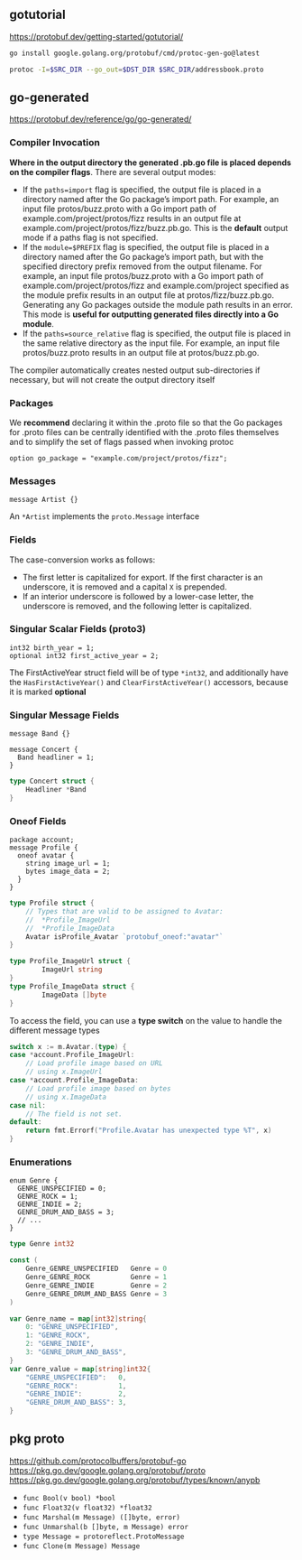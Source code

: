 
## gotutorial

<https://protobuf.dev/getting-started/gotutorial/>


```bash
go install google.golang.org/protobuf/cmd/protoc-gen-go@latest

protoc -I=$SRC_DIR --go_out=$DST_DIR $SRC_DIR/addressbook.proto
```

## go-generated

<https://protobuf.dev/reference/go/go-generated/>

### Compiler Invocation

**Where in the output directory the generated .pb.go file is placed depends on the compiler flags**. There are several output modes:

- If the `paths=import` flag is specified, the output file is placed in a directory named after the Go package’s import path. For example, an input file protos/buzz.proto with a Go import path of example.com/project/protos/fizz results in an output file at example.com/project/protos/fizz/buzz.pb.go. This is the **default** output mode if a paths flag is not specified.
- If the `module=$PREFIX` flag is specified, the output file is placed in a directory named after the Go package’s import path, but with the specified directory prefix removed from the output filename. For example, an input file protos/buzz.proto with a Go import path of example.com/project/protos/fizz and example.com/project specified as the module prefix results in an output file at protos/fizz/buzz.pb.go. Generating any Go packages outside the module path results in an error. This mode is **useful for outputting generated files directly into a Go module**.
- If the `paths=source_relative` flag is specified, the output file is placed in the same relative directory as the input file. For example, an input file protos/buzz.proto results in an output file at protos/buzz.pb.go.

The compiler automatically creates nested output sub-directories if necessary, but will not create the output directory itself

### Packages

We **recommend** declaring it within the .proto file so that the Go packages for .proto files can be centrally identified with the .proto files themselves and to simplify the set of flags passed when invoking protoc

```
option go_package = "example.com/project/protos/fizz";
```

### Messages

```
message Artist {}
```

An `*Artist` implements the `proto.Message` interface

### Fields

The case-conversion works as follows:

- The first letter is capitalized for export. If the first character is an underscore, it is removed and a capital `X` is prepended.
- If an interior underscore is followed by a lower-case letter, the underscore is removed, and the following letter is capitalized.

### Singular Scalar Fields (proto3)

```
int32 birth_year = 1;
optional int32 first_active_year = 2;
```

The FirstActiveYear struct field will be of type `*int32`, and additionally have the `HasFirstActiveYear()` and `ClearFirstActiveYear()` accessors, because it is marked **optional**

### Singular Message Fields

```
message Band {}

message Concert {
  Band headliner = 1;
}
```

```go
type Concert struct {
    Headliner *Band
}
```

### Oneof Fields

```
package account;
message Profile {
  oneof avatar {
    string image_url = 1;
    bytes image_data = 2;
  }
}
```

```go
type Profile struct {
    // Types that are valid to be assigned to Avatar:
    //  *Profile_ImageUrl
    //  *Profile_ImageData
    Avatar isProfile_Avatar `protobuf_oneof:"avatar"`
}

type Profile_ImageUrl struct {
        ImageUrl string
}
type Profile_ImageData struct {
        ImageData []byte
}
```

To access the field, you can use a **type switch** on the value to handle the different message types

```go
switch x := m.Avatar.(type) {
case *account.Profile_ImageUrl:
    // Load profile image based on URL
    // using x.ImageUrl
case *account.Profile_ImageData:
    // Load profile image based on bytes
    // using x.ImageData
case nil:
    // The field is not set.
default:
    return fmt.Errorf("Profile.Avatar has unexpected type %T", x)
}
```

### Enumerations

```
enum Genre {
  GENRE_UNSPECIFIED = 0;
  GENRE_ROCK = 1;
  GENRE_INDIE = 2;
  GENRE_DRUM_AND_BASS = 3;
  // ...
}
```

```go
type Genre int32

const (
    Genre_GENRE_UNSPECIFIED   Genre = 0
    Genre_GENRE_ROCK          Genre = 1
    Genre_GENRE_INDIE         Genre = 2
    Genre_GENRE_DRUM_AND_BASS Genre = 3
)

var Genre_name = map[int32]string{
    0: "GENRE_UNSPECIFIED",
    1: "GENRE_ROCK",
    2: "GENRE_INDIE",
    3: "GENRE_DRUM_AND_BASS",
}
var Genre_value = map[string]int32{
    "GENRE_UNSPECIFIED":   0,
    "GENRE_ROCK":          1,
    "GENRE_INDIE":         2,
    "GENRE_DRUM_AND_BASS": 3,
}
```

## pkg proto

<https://github.com/protocolbuffers/protobuf-go>
<https://pkg.go.dev/google.golang.org/protobuf/proto>
<https://pkg.go.dev/google.golang.org/protobuf/types/known/anypb>

- `func Bool(v bool) *bool`
- `func Float32(v float32) *float32`
- `func Marshal(m Message) ([]byte, error)`
- `func Unmarshal(b []byte, m Message) error`
- `type Message = protoreflect.ProtoMessage`
- `func Clone(m Message) Message`
